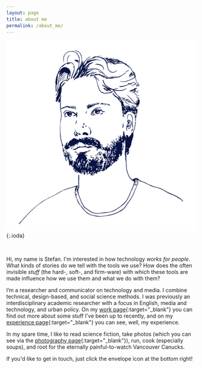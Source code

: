 ```yaml
---
layout: page
title: about me
permalink: /about_me/
---
```

![a line-drawing illustration of me, stefan higgins](/assets/img/stefan.png){:.ioda}

<br>

Hi, my name is Stefan. I'm interested in how technology *works for people*. What kinds of stories do we tell with the tools we use? How does the often invisible *stuff* (the hard-, soft-, and firm-ware) with which these tools are made influence how we use them and what we do with them?

I’m a researcher and communicator on technology and media. I combine technical, design-based, and social science methods. I was previously an interdisciplinary academic researcher with a focus in English, media and technology, and urban policy. On my [work page](/work){:target="_blank"} you can find out more about some stuff I've been up to recently, and on my [experience page](/experience){:target="_blank"} you can see, well, my experience.

In my spare time, I like to read science fiction, take photos (which you can see via the [photography page](/photography){:target="_blank"}), run, cook (especially soups), and root for the eternally painful-to-watch Vancouver Canucks.

If you'd like to get in touch, just click the envelope icon at the bottom right!
